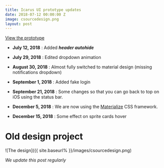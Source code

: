 ```yaml
---
title: Icarus UI prototype updates
date: 2018-07-12 00:00:00 Z
image: csourcedesign.png
layout: post
---
```


[View the prototype](https://thimbleprojects.org/locness/511071/)

* **July 12, 2018** : Added ***header autohide***

* **July 29, 2018** : Edited dropdown animation

* **August 30, 2018** : Almost fully switched to material design (missing notifications dropdown)

* **September 1, 2018** : Added fake login

* **September 21, 2018** : Some changes so that you can go back to top on iOS using the status bar.

* **December 5, 2018** : We are now using the [Materialize](https://materializecss.com) CSS framework.

* **December 15, 2018** : Some effect on sprite cards hover

# Old design project

![The design]({{ site.baseurl% }}/images/csourcedesign.png)

*We update this post regularly*